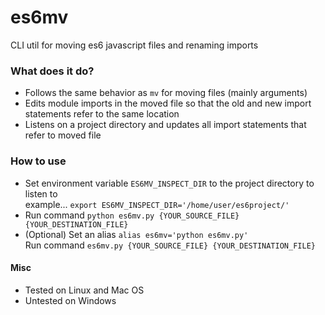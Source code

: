# es6mv
CLI util for moving es6 javascript files and renaming imports

### What does it do?

* Follows the same behavior as `mv` for moving files (mainly arguments)
* Edits module imports in the moved file so that the old and new import statements refer to the same location
* Listens on a project directory and updates all import statements that refer to moved file

### How to use
* Set environment variable `ES6MV_INSPECT_DIR` to the project directory to listen to  
  example... `export ES6MV_INSPECT_DIR='/home/user/es6project/'`
* Run command `python es6mv.py {YOUR_SOURCE_FILE} {YOUR_DESTINATION_FILE}`
* (Optional) Set an alias `alias es6mv='python es6mv.py'`  
  Run command `es6mv.py {YOUR_SOURCE_FILE} {YOUR_DESTINATION_FILE}`

#### Misc
* Tested on Linux and Mac OS
* Untested on Windows
